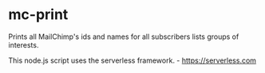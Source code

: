 mc-print
========

Prints all MailChimp's ids and names for all subscribers lists groups of interests.

This node.js script uses the serverless framework. - https://serverless.com